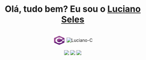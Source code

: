 <div>
  <h1 align="center">
 Olá, tudo bem? Eu sou o 
  <a href="https://br.linkedin.com/in/luciano-seles-0ba05a8b?trk=people-guest_people_search-card">Luciano Seles</a>
  </h1>  
</div>

<div align="center"><br>
  
  <img align="center" alt="Luciano-Csharp" height="30" width="40" src="https://raw.githubusercontent.com/devicons/devicon/master/icons/csharp/csharp-original.svg">
  <img align="center" alt="Luciano-C" height="30" width="40" src="https://cdn.jsdelivr.net/gh/devicons/devicon/icons/c/c-original.svg">
  <!-- asdas -->

</div>

<br>

<div align="center"> 
  <!-- Link de logos de redes sociais https://dev.to/envoy_/150-badges-for-github-pnk -->
  <a href="https://www.instagram.com/l_seles1121/" target="_blank"><img src="https://img.shields.io/badge/-Instagram-%23E4405F?style=for-the-badge&logo=instagram&logoColor=white" target="_blank"></a>
  <a href="https://br.linkedin.com/in/luciano-seles-0ba05a8b?trk=people-guest_people_search-card" target="_blank"><img src="https://img.shields.io/badge/-LinkedIn-%230077B5?style=for-the-badge&logo=linkedin&logoColor=white" target="_blank"></a> 
  <a href="mailto:l_seles@hotmail.com" eloiza4eliza@gmail.com><img src="https://img.shields.io/badge/-Gmail-%23333?style=for-the-badge&logo=gmail&logoColor=white" target="_blank"></a>
</div>

